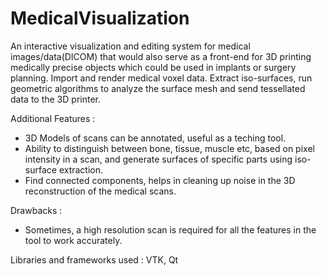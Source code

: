 # MedicalVisualization

An interactive visualization and editing system for medical images/data(DICOM) that would also serve as a front-end for 3D printing medically precise objects which could be used in implants or surgery planning. Import and render medical voxel data. Extract iso-surfaces, run geometric algorithms to analyze the surface mesh and send tessellated data to the 3D printer. 

Additional Features :
* 3D Models of scans can be annotated, useful as a teching tool.
* Ability to distinguish between bone, tissue, muscle etc, based on pixel intensity in a scan, and generate surfaces of specific parts using iso-surface extraction.
* Find connected components, helps in cleaning up noise in the 3D reconstruction of the medical scans.

Drawbacks :
* Sometimes, a high resolution scan is required for all the features in the tool to work accurately.

Libraries and frameworks used : VTK, Qt
